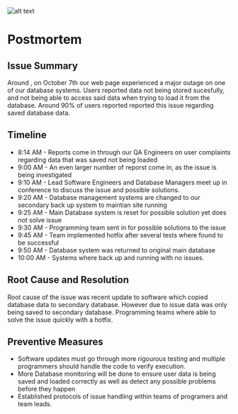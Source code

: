 ![alt text](https://i.kym-cdn.com/photos/images/original/001/731/700/ade.png)


# Postmortem

## Issue Summary
Around , on October 7th our web page experienced a major outage on one of 
our database systems. Users reported data not being stored sucesfully, and not being able
to access said data when trying to load it from the database. Around 90% of users reported
reported this issue regarding saved database data.

## Timeline
* 8:14 AM - Reports come in through our QA Engineers on user complaints regarding data that was saved
not being loaded
* 9:00 AM - An even larger number of reporst come in, as the issue is being investigated
* 9:10 AM - Lead Software Engineers and Database Managers meet up in conference to discuss 
    the  issue and possible solutions.
* 9:20 AM - Database management systems are changed to our secondary back up system to maintian site running
* 9:25 AM - Main Database system is reset for possible solution yet does not solve issue
* 9:30 AM - Programming team sent in for possible solutions to the issue
* 9:45 AM - Team implemented hotfix after several tests where found to be successful
* 9:50 AM - Database system was returned to original main database
* 10:00 AM - Systems where back up and running with no issues.

## Root Cause and Resolution
Root cause of the issue was recent update to software which copied database data to secondary database. However 
due to issue data was only being saved to secondary database. Programming teams where able to solve the issue 
quickly with a hotfix.

## Preventive Measures

* Software updates must go through more rigourous testing and multiple programmers
should handle the code to verify execution.
* More Database monitoring will be done to ensure user data is being saved and loaded correctly
as well as detect any possible problems before they happen
* Established protocols of issue handling within teams of programers and team leads.
